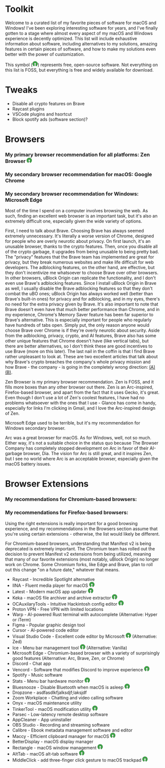 # Toolkit

Welcome to a curated list of my favorite pieces of software for macOS and Windows! I've been exploring interesting software for years, and I've finally gotten to a stage where almost every aspect of my macOS and Windows experience is decently optimized. This list will include exhaustive information about software, including alternatives to my solutions, amazing features in certain pieces of software, and how to make my solutions even better with the power of customization.

This symbol (<img src="/opensource.png" height="17">) represents free, open-source software. Not everything on this list is FOSS, but everything is free and widely available for download.

# Tweaks

- Disable all crypto features on Brave
- Raycast plugins
- VSCode plugins and hsortcut
- Block spotify ads (software section)?

# Browsers

### My primary browser recommendation for all platforms: Zen Browser <img src="/opensource.png" height="17">

### My secondary browser recommendation for macOS: Google Chrome

### My secondary browser recommendation for Windows: Microsoft Edge

Most of the time I spend on a computer involves browsing the web. As such, finding an excellent web browser is an important task, but it's also an extremely difficult one, especially given the wide variety of options.

First, I need to talk about Brave. Choosing Brave has always seemed extremely unnecessary. It's literally a worse version of Chrome, designed for people who are overly neurotic about privacy. On first launch, it's an unusable browser, thanks to the crypto features. Then, once you disable all of the crypto garbage, it upgrades from being unusable to being pretty bad. The "privacy" features that the Brave team has implemented are great for privacy, but they break numerous websites and make life difficult for web developers. The adblocking features, on the other hand, are effective, but they don't incentivize me whatsoever to choose Brave over other browsers. In other browsers, uBlock Origin can replicate the functionality, and I don't even use Brave's adblocking features. Since I install uBlock Origin in Brave as well, I usually disable the Brave adblocking features so that they don't combat the uBO ones; uBlock Origin has always worked well (better than Brave's built-in ones) for privacy and for adblocking, and in my eyes, there's no need for the extra privacy given by Brave. It's also important to note that Brave doesn't even have that much better performance than Chrome, and in my experience, Chrome's Memory Saver feature has been far superior to Brave's alternative. This is especially important for people who regularly have hundreds of tabs open. Simply put, the only reason anyone would choose Brave over Chrome is if they're overly neurotic about security. Aside from the adblocking, privacy, crypto, and AI features, Brave also has some other unique features that Chrome doesn't have (like vertical tabs), but there are better alternatives, so I don't think these are good incentives to use Brave (more on this later). The last nail in the coffin is that I find Brave rather unpleasant to look at. These are two excellent articles that talk about why Brave's crypto breaches the company's whole privacy mission and how Brave - the company - is going in the completely wrong direction: [(A)](https://www.xda-developers.com/brave-most-overrated-browser-dont-recommend/) [(B)](https://www.spacebar.news/stop-using-brave-browser/).

Zen Browser is my primary browser recommendation. Zen is FOSS, and it fills more boxes than any other browser out there. Zen is an Arc-inspired, Firefox-based browser, and apart from the fact that it uses Gecko, it's great. Even though I don't use a lot of Zen's coolest features, I have had no problems whatsoever with the ones that I use - Glance has come in handy, especially for links I'm clicking in Gmail, and I love the Arc-inspired design of Zen.

Microsoft Edge used to be terrible, but it's my recommendation for Windows secondary browser.

Arc was a great browser for macOS. As for Windows, well, not so much. Either way, it's not a suitable choice in the status quo because The Browser Company has completely stopped development on Arc in favor of their AI-garbage browser, Dia. The vision for Arc is still great, and it inspires Zen, but I see no world where Arc is an acceptable browser, especially given the macOS battery issues.



# Browser Extensions

### My recommendations for Chromium-based browsers:

### My recommendations for Firefox-based browsers:

Using the right extensions is really important for a good browsing experience, and my recommendations in the Browsers section assume that you're using certain extensions - otherwise, the list would likely be different.

For Chromium-based browsers, understanding that Manifest v2 is being deprecated is extremely important. The Chromium team has rolled out the decision to prevent Manifest v2 extensions from being utilized, meaning that many of our favorite extensions (most notably, uBlock Origin) no longer work on Chrome. Some Chromium forks, like Edge and Brave, plan to roll out this change "on a future date," whatever that means.

- Raycast - Incredible Spotlight alternative
- IINA - Fluent media player for macOS <img src="/opensource.png" height="17">
- Latest - Modern macOS app updater <img src="/opensource.png" height="17">
- Keka - macOS file archiver and archive extractor <img src="/opensource.png" height="17">
- OCAuxilaryTools - Intuitive Hackintosh config editor <img src="/opensource.png" height="17">
- Proton VPN - Free VPN with limited locations
- Warp - AI-powered Rust terminal with autocomplete (Alternative: Hyper or iTerm)
- Figma - Popular graphic design tool
- Cursor - AI-powered code editor
- Visual Studio Code - Excellent code editor by Microsoft <img src="/opensource.png" height="17"> (Alternative: Zed)
- Ice - Menu bar management tool <img src="/opensource.png" height="17"> (Alternative: Vanilla)
- Microsoft Edge - Chromium-based browser with a variety of surprisingly good features (Alternative: Arc, Brave, Zen, or Chrome)
- Discord - Chat app
- Vencord - Software that modifies Discord to improve experience <img src="/opensource.png" height="17">
- Spotify - Music software
- Stats - Menu bar hardware monitor <img src="/opensource.png" height="17">
- Bluesnooze - Disable Bluetooth when macOS is asleep <img src="/opensource.png" height="17">
- Dropzone - asdfasdlkfjalksdjf;laksjdf
- Zoom Workplace - Chatting and video calling software
- Onyx - macOS maintenance utility
- TinkerTool - macOS modification utility <img src="/opensource.png" height="17">
- Parsec - Low-latency remote desktop software
- AppCleaner - App uninstaller
- OBS Studio - Recording and streaming software
- Calibre - Ebook metadata management software and editor
- Maccy - Efficient clipboard manager for macOS <img src="/opensource.png" height="17">
- BetterDisplay - macOS display manager
- Rectangle - macOS window management <img src="/opensource.png" height="17">
- AltTab - macOS alt-tab software <img src="/opensource.png" height="17">
- MiddleClick - add three-finger click gesture to macOS trackpad <img src="/opensource.png" height="17">
